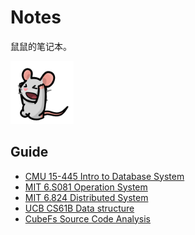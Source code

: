 # Notes

鼠鼠的笔记本。

<img src="README.gif" width="20%"/>

## Guide

* [CMU 15-445 Intro to Database System](./CMU%2015-445/README.md)
* [MIT 6.S081 Operation System](./MIT%206.S081/README.md)
* [MIT 6.824 Distributed System](./MIT%206.824/README.md)
* [UCB CS61B Data structure](./UCB%20CS61B/README.md)
* [CubeFs Source Code Analysis](./CubeFs/README.md)